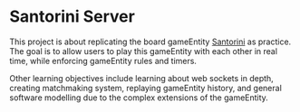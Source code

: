 # Santorini Server

This project is about replicating the board gameEntity [Santorini](https://en.wikipedia.org/wiki/Santorini) as practice. The goal is to allow users to play this gameEntity with each other in real time, while enforcing gameEntity rules and timers. 

Other learning objectives include learning about web sockets in depth, creating matchmaking system, replaying gameEntity history, and general software modelling due to the complex extensions of the gameEntity.
